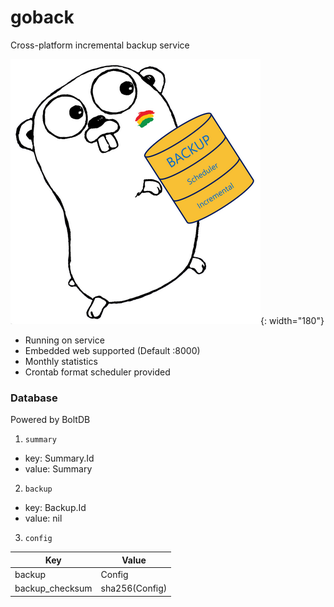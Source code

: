# goback

Cross-platform incremental backup service

![title](goback.png){: width="180"}

* Running on service
* Embedded web supported (Default :8000)
* Monthly statistics
* Crontab format scheduler provided


### Database

Powered by BoltDB

1. `summary`

* key: Summary.Id
* value: Summary

2) `backup`

* key: Backup.Id
* value: nil

3. `config`

|Key|Value|
|---|---|
|backup|Config|
|backup_checksum|sha256(Config)|


